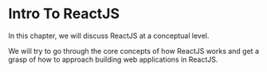 # Intro To ReactJS

In this chapter, we will discuss ReactJS at a conceptual level.

We will try to go through the core concepts of how ReactJS works and get a grasp of how to approach building web applications in ReactJS.